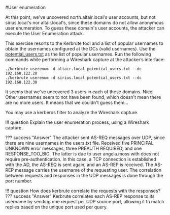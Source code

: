 #User enumeration

At this point, we've uncovered north.altair.local's user accounts, but not sirius.local's nor altair.local's, since these domains do not allow anonymous user enumeration. To guess these domain's user accounts, the attacker can execute the User Enumeration attack.

This exercise resorts to the Kerbrute tool and a list of popular usernames to obtain the usernames configured at the DCs (valid usernames). Use the [potential_users.txt](../multi-domain-attacks/potential_users.txt) as the list of popular usernames. Run the following commands while performing a Wireshark capture at the attacker’s interface:
```
./kerbrute userenum -d altair.local potential_users.txt --dc 192.168.122.20
./kerbrute userenum -d sirius.local potential_users.txt --dc 192.168.122.30
```

It seems that we've uncovered 3 users in each of these domains. Nice! Other usernames seem to not have been found, which doesn't mean there are no more users. It means that we couldn't guess them...


You may use a kerberos filter to analyze the Wireshark capture.

!!! question
    Explain the user enumeration process, using a Wireshark capture.

??? success "Answer"
    The attacker sent AS-REQ messages over UDP, since there are nine usernames in the users.txt file. Received five PRINCIPAL UNKNOWN error messages, three PREAUTH REQUIRED, and one RESPONSE_TOO_BIG. The latter is due to user angela.moss with does not require pre-authentication. In this case, a TCP connection is established with the AD, the AS-REQ is sent again, and an AS-REP is received. The AS-REP message carries the username of the requesting user. The correlation between requests and responses in the UDP messages is done through the port number. 

!!! question
    How does kerbrute correlate the requests with the responses?
??? success "Answer"
    Kerbrute correlates each AS-REP response to its username by sending one request per UDP source port, allowing it to match replies based on the unique port used per query.

